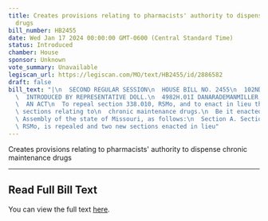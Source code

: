 ```yaml
---
title: Creates provisions relating to pharmacists' authority to dispense chronic maintenance
  drugs
bill_number: HB2455
date: Wed Jan 17 2024 00:00:00 GMT-0600 (Central Standard Time)
status: Introduced
chamber: House
sponsor: Unknown
vote_summary: Unavailable
legiscan_url: https://legiscan.com/MO/text/HB2455/id/2886582
draft: false
bill_text: "|\n  SECOND REGULAR SESSION\n  HOUSE BILL NO. 2455\n  102ND GENERAL ASSEMBLY\n\
  \  INTRODUCED BY REPRESENTATIVE DOLL.\n  4982H.01I DANARADEMANMILLER,ChiefClerk\n\
  \  AN ACT\n  To repeal section 338.010, RSMo, and to enact in lieu thereof two new\
  \ sections relating to\n  chronic maintenance drugs.\n  Be it enacted by the General\
  \ Assembly of the state of Missouri, as follows:\n  Section A. Section 338.010,\
  \ RSMo, is repealed and two new sections enacted in lieu"
---
```

Creates provisions relating to pharmacists' authority to dispense chronic maintenance drugs

---

## Read Full Bill Text

You can view the full text [here](https://legiscan.com/MO/text/HB2455/id/2886582).
